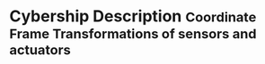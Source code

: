 <h1>Cybership Description
<small>Coordinate Frame Transformations of sensors and actuators</small>
</h1>